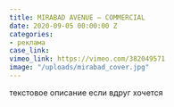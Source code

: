 ```yaml
---
title: MIRABAD AVENUE — COMMERCIAL
date: 2020-09-05 00:00:00 Z
categories:
- реклама
case_link: 
vimeo_link: https://vimeo.com/382049571
image: "/uploads/mirabad_cover.jpg"
---
```


текстовое описание если вдруг хочется
